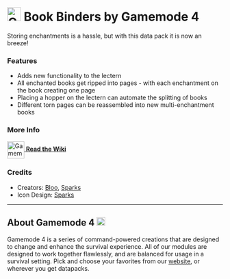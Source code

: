 # <img src="https://raw.githubusercontent.com/Gamemode4Dev/GM4_Datapacks/master/base/images/gm4_logo.png" alt="GM4 Logo" width="32" /> Book Binders by Gamemode 4<!--$pmc:delete-->

Storing enchantments is a hassle, but with this data pack it is now an breeze!<!--$pmc:headerSize-->

### Features
- Adds new functionality to the lectern
- All enchanted books get ripped into pages - with each enchantment on the book creating one page
- Placing a hopper on the lectern can automate the splitting of books
- Different torn pages can be reassembled into new multi-enchantment books

### More Info
[<img src="https://raw.githubusercontent.com/Gamemode4Dev/GM4_Datapacks/master/base/images/gm4_wiki_logo.png" alt="Gamemode 4 Wiki Logo" width="40" align="center"/> **Read the Wiki**](https://wiki.gm4.co/wiki/Book_Binders)

### Credits
- Creators: [Bloo](https://bsky.app/profile/bloo.boo), [Sparks](https://bsky.app/profile/selcouthsparks.bsky.social)
- Icon Design: [Sparks](https://bsky.app/profile/selcouthsparks.bsky.social)

---
## About Gamemode 4 <img src="https://raw.githubusercontent.com/Gamemode4Dev/GM4_Datapacks/master/base/images/gm4_logo.png" alt="Gamemode 4 Logo" width="20"/>
Gamemode 4 is a series of command-powered creations that are designed to change and enhance the survival experience. All of our modules are designed to work together flawlessly, and are balanced for usage in a survival setting. Pick and choose your favorites from our [website](https://gm4.co), or wherever you get datapacks.